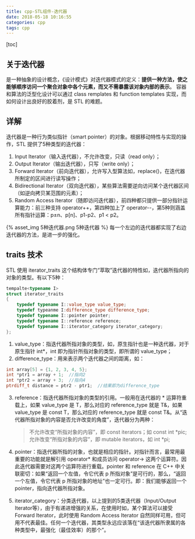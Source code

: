 ```yaml
---
title: cpp-STL组件-迭代器
date: 2018-05-18 10:16:55
categories: cpp
tags: cpp
---
```

[toc]
## 关于迭代器
是一种抽象的设计概念，《设计模式》对迭代器模式的定义：**提供一种方法，使之能够顺序访问一个聚合对象中各个元素，而又不需暴露该对象内部的表示**。
容器和算法的泛型化设计可以通过 class remplates 和 function templates 实现，而如何设计出良好的胶着剂，是 STL 的难题。

## 详解
迭代器是一种行为类似指针（smart pointer）的对象。根据移动特性与实现的操作，STL 提供了5种类型的迭代器：
1. Input Iterator（输入迭代器），不允许改变，只读（read only）；
2. Output Iterator（输出迭代器），只写（write only）；
3. Forward Iterator（前向迭代器），允许写入型算法如，replace()，在迭代器所制定的区间进行读写操作；
4. Bidirectional Iterator（双向迭代器），某些算法需要逆向访问某个迭代器区间（如逆向拷贝某范围的元素）；
5. Random Access Iterator（随即访问迭代器），前四种都只提供一部分指针运算能力：前三种支持 operator++，第四种加上了 operator--，第5种则涵盖所有指针运算：p±n、p[n]、p1-p2、p1 < p2。

{% asset_img 5种迭代器.png 5种迭代器 %}
每一个左边的迭代器都实现了右边迭代器的方法，是进一步的强化。

## traits 技术
STL 使用 iterator_traits 这个结构体专门“萃取”迭代器的特性如，迭代器所指向的对象的类型。有以下5种：
```c++
tempalte<typename I>  
struct iterator_traits  
{  
    typedef typename I::value_type value_type;  
    typedef typeanme I:difference_type difference_type;  
    typedef typename I::pointer pointer;  
    typedef typename I::reference reference;  
    typedef typename I::iterator_category iterator_category;  
};  
```

1. value_type：指迭代器所指对象的类型，如，原生指针也是一种迭代器，对于原生指针 int*，int 即为指针所指对象的类型，即所谓的 value_type；
2. difference_type：用来表示两个迭代器之间的距离，如：
```c++
int array[5] = {1, 2, 3, 4, 5};  
int *ptr1 = array + 1;  //指向2  
int *ptr2 = array + 3;  //指向4  
ptrdiff_t distance = ptr2 - ptr1;  //结果即为difference_type
```
3. reference：指迭代器所指对象的类型的引用。一般用在迭代器的 * 运算符重载上，如果 value_type 是 T，那么对应的 reference_type 就是 T&，如果value_type 是 const T，那么对应的 reference_type 就是 const T&。从“迭代器所指对象的内容是否允许改变的角度”，迭代器分为两种：
    > 不允许改变“所指对象的内容”，即 const iterators；如 const int *pic;
    > 允许改变“所指对象的内容”，即 mutable iterators，如 int *pi;
4. pointer：指迭代器所指的对象，也就是相应的指针。对指针而言，最常用最重要的功能就是解引用 operator* 和成员访问 operator-> 这两个运算符。因此迭代器需要对这两个运算符进行重载。pointer 和 reference 在 C++ 中关联密切：如果“返回一个左值，令它代表 p 所指对象”是可行的，那么，“返回一个左值，令它代表 p 所指对象的地址”也一定可行。即：我们能够返回一个 pointer，指向迭代器所指对象。

5. iterator_category：分类迭代器，以上提到的5类迭代器（Input/Output Iterator等），由于有递进增强的关系，在使用时如，某个算法可以接受 Forward Iterator，此时使用 Random Access Iterator 自然同样可用，但可用不代表最佳。任何一个迭代器，其类型永远应该落在“该迭代器所隶属的各种类型中，最强化（最佳效率）的那个”。